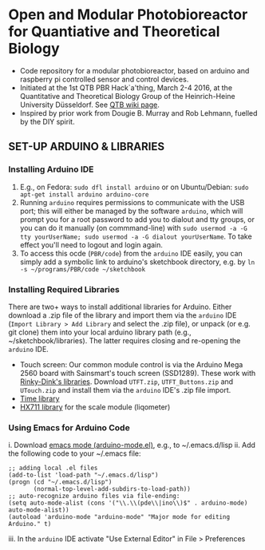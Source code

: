 # Open and Modular Photobioreactor for Quantiative and Theoretical Biology

* Code repository for a modular photobioreactor, based on arduino
and raspberry pi controlled sensor and control devices. 
* Initiated at the 1st QTB PBR Hack`a'thing, March 2-4 2016, at the
Quantitative and Theoretical Biology Group of the Heinrich-Heine
University Düsseldorf. See
[QTB wiki page](https://wiki.hhu.de/display/QTBP/1st+QTB+PBR+Hack%60a'thing).
* Inspired by prior work from Dougie B. Murray and Rob Lehmann, fuelled by
the DIY spirit.


## SET-UP ARDUINO & LIBRARIES

### Installing Arduino IDE

1. E.g., on Fedora: `sudo dfl install arduino` or on Ubuntu/Debian: `sudo apt-get install arduino arduino-core`
2. Running `arduino` requires permissions to communicate with the USB port; this will either be managed by the software `arduino`, which will prompt you for a root password to add you to dialout and tty groups, or you can do it manually (on commmand-line) with `sudo usermod -a -G tty yourUserName; sudo usermod -a -G dialout yourUserName`. To take effect you'll need to logout and login again. 
3. To access this ocde (`PBR/code`) from the `arduino` IDE easily, you can simply add a symbolic link to arduino's sketchbook directory, e.g. by `ln -s ~/programs/PBR/code ~/sketchbook`

### Installing Required Libraries

There are two+ ways to install additional libraries for Arduino. Either download
a .zip file of the library and import them via the `arduino` IDE (`Import Library > Add Library` and select the .zip file), or unpack (or e.g. git clone) them into your local arduino library path (e.g., ~/sketchbook/libraries). The latter
requires closing and re-opening the `arduino` IDE.

* Touch screen: Our common module control is via the Arduino Mega 2560 board with Sainsmart's touch screen (SSD1289). These work with [Rinky-Dink's libraries](http://www.rinkydinkelectronics.com/). Download `UTFT.zip`, `UTFT_Buttons.zip` and `UTouch.zip` and install them via the `arduino` IDE's .zip file import.
* [Time library](https://github.com/PaulStoffregen/Time)
* [HX711 library](https://github.com/bogde/HX711) for the scale module (liqometer)


### Using Emacs for Arduino Code
i. Download [emacs mode (arduino-mode.el)](https://github.com/bookest/arduino-mode), e.g., to ~/.emacs.d/lisp
ii. Add the following code to your ~/.emacs file:
```
;; adding local .el files
(add-to-list 'load-path "~/.emacs.d/lisp")
(progn (cd "~/.emacs.d/lisp")
       (normal-top-level-add-subdirs-to-load-path))
;; auto-recognize arduino files via file-ending:
(setq auto-mode-alist (cons '("\\.\\(pde\\|ino\\)$" . arduino-mode) auto-mode-alist))
(autoload 'arduino-mode "arduino-mode" "Major mode for editing Arduino." t)
```
iii. In the `arduino` IDE activate "Use External Editor" in File > Preferences

